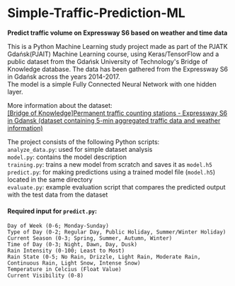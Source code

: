 # Simple-Traffic-Prediction-ML
**Predict traffic volume on Expressway S6 based on weather and time data**

This is a Python Machine Learning study project made as part of the PJATK Gdańsk(PJAIT) Machine Learning course, using Keras/TensorFlow and a public dataset from the Gdańsk University of Technology's Bridge of Knowledge database. The data has been gathered from the Expressway S6 in Gdańsk across the years 2014-2017.  
The model is a simple Fully Connected Neural Network with one hidden layer.  

More information about the dataset:  
[[Bridge of Knowledge]Permanent traffic counting stations - Expressway S6 in Gdansk (dataset containing 5-min aggregated traffic data and weather information)](https://mostwiedzy.pl/en/open-research-data/permanent-traffic-counting-stations-expressway-s6-in-gdansk-dataset-containing-5-min-aggregated-traf,923120743943369-0)  

The project consists of the following Python scripts:  
```analyze_data.py```: used for simple dataset analysis  
```model.py```: contains the model description  
```training.py```: trains a new model from scratch and saves it as ```model.h5```  
```predict.py```: for making predictions using a trained model file (```model.h5```) located in the same directory  
```evaluate.py```: example evaluation script that compares the predicted output with the test data from the dataset  




#### Required input for ```predict.py```:

```Hour of Day (0-23; 24-Hour Time Format)
Day of Week (0-6; Monday-Sunday)
Type of Day (0-2; Regular Day, Public Holiday, Summer/Winter Holiday)
Current Season (0-3; Spring, Summer, Autumn, Winter)
Time of Day (0-3; Night, Dawn, Day, Dusk)
Rain Intensity (0-100; Least to Most)
Rain State (0-5; No Rain, Drizzle, Light Rain, Moderate Rain, Continuous Rain, Light Snow, Intense Snow)
Temperature in Celcius (Float Value)
Current Visibility (0-8)
